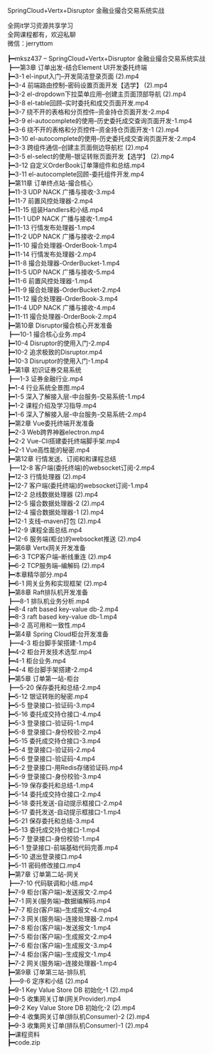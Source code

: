 SpringCloud+Vertx+Disruptor 金融业撮合交易系统实战

全网it学习资源共享学习<br>全网课程都有，欢迎私聊<br>微信：jerryttom<br>

┣━mksz437 – SpringCloud+Vertx+Disruptor 金融业撮合交易系统实战<br> ┣━第3章 订单出发-结合Element UI开发委托终端<br> ┣━3-1 el-input入门–开发简洁登录页面 (2).mp4<br> ┣━3-4 前端路由控制–密码设置页面开发【选学】 (2).mp4<br> ┣━3-2 el-dropdown下拉菜单应用–创建主页面顶部导航 (2).mp4<br> ┣━3-8 el-table回顾–实时委托和成交页面开发.mp4<br> ┣━3-7 绕不开的表格和分页控件–资金持仓页面开发-2.mp4<br> ┣━3-9 el-autocomplete的使用–历史委托成交查询页面开发-1.mp4<br> ┣━3-6 绕不开的表格和分页控件–资金持仓页面开发-1 (2).mp4<br> ┣━3-10 el-autocomplete的使用–历史委托成交查询页面开发-2.mp4<br> ┣━3-3 跨组件通信–创建主页面侧边导航栏 (2).mp4<br> ┣━3-5 el-select的使用–银证转账页面开发【选学】 (2).mp4<br> ┣━3-12 自定义OrderBook订单簿组件和总结.mp4<br> ┣━3-11 el-autocomplete回顾-委托组件开发.mp4<br> ┣━第11章 订单终点站-撮合核心<br> ┣━11-3 UDP NACK 广播与接收-3.mp4<br> ┣━11-7 前置风控处理器-2.mp4<br> ┣━11-15 组装Handlers和小结.mp4<br> ┣━11-1 UDP NACK 广播与接收-1.mp4<br> ┣━11-13 行情发布处理器-1.mp4<br> ┣━11-2 UDP NACK 广播与接收-2.mp4<br> ┣━11-10 撮合处理器-OrderBook-1.mp4<br> ┣━11-14 行情发布处理器-2.mp4<br> ┣━11-8 撮合处理器-OrderBucket-1.mp4<br> ┣━11-5 UDP NACK 广播与接收-5.mp4<br> ┣━11-6 前置风控处理器-1.mp4<br> ┣━11-9 撮合处理器-OrderBucket-2.mp4<br> ┣━11-12 撮合处理器-OrderBook-3.mp4<br> ┣━11-4 UDP NACK 广播与接收-4.mp4<br> ┣━11-11 撮合处理器-OrderBook-2.mp4<br> ┣━第10章 Disruptor撮合核心开发准备<br> ┣━10-1 撮合核心业务.mp4<br> ┣━10-4 Disruptor的使用入门-2.mp4<br> ┣━10-2 追求极致的Disruptor.mp4<br> ┣━10-3 Disruptor的使用入门-1.mp4<br> ┣━第1章 初识证券交易系统<br> ┣━1-3 证券金融行业.mp4<br> ┣━1-4 行业系统全景图.mp4<br> ┣━1-5 深入了解接入层-中台服务-交易系统-1.mp4<br> ┣━1-2 课程介绍及学习指导.mp4<br> ┣━1-6 深入了解接入层-中台服务-交易系统-2.mp4<br> ┣━第2章 Vue委托终端开发准备<br> ┣━2-3 Web跨界神器electron.mp4<br> ┣━2-2 Vue-Cli搭建委托终端脚手架.mp4<br> ┣━2-1 Vue高性能的秘密.mp4<br> ┣━第12章 行情发送、订阅和和课程总结<br> ┣━12-8 客户端(委托终端)的websocket订阅-2.mp4<br> ┣━12-3 行情处理器 (2).mp4<br> ┣━12-7 客户端(委托终端)的websocket订阅-1.mp4<br> ┣━12-2 总线数据处理器 (2).mp4<br> ┣━12-5 撮合数据处理器-2 (2).mp4<br> ┣━12-4 撮合数据处理器-1 (2).mp4<br> ┣━12-1 支线–maven打包 (2).mp4<br> ┣━12-9 课程全面总结.mp4<br> ┣━12-6 服务端(柜台)的websocket推送 (2).mp4<br> ┣━第6章 Vertx网关开发准备<br> ┣━6-3 TCP客户端–断线重连 (2).mp4<br> ┣━6-2 TCP服务端–编解码 (2).mp4<br> ┣━本章精华部分.mp4<br> ┣━6-1 网关业务和实现框架 (2).mp4<br> ┣━第8章 Raft排队机开发准备<br> ┣━8-1 排队机业务分析.mp4<br> ┣━8-4 raft based key-value db-2.mp4<br> ┣━8-3 raft based key-value db-1.mp4<br> ┣━8-2 高可用和一致性.mp4<br> ┣━第4章 Spring Cloud柜台开发准备<br> ┣━4-3 柜台脚手架搭建-1.mp4<br> ┣━4-2 柜台开发技术选型.mp4<br> ┣━4-1 柜台业务.mp4<br> ┣━4-4 柜台脚手架搭建-2.mp4<br> ┣━第5章 订单第一站-柜台<br> ┣━5-20 保存委托和总结-2.mp4<br> ┣━5-12 银证转账的秘密.mp4<br> ┣━5-5 登录接口-验证码-3.mp4<br> ┣━5-16 委托成交持仓接口-4.mp4<br> ┣━5-3 登录接口-验证码-1.mp4<br> ┣━5-8 登录接口-身份校验-2.mp4<br> ┣━5-15 委托成交持仓接口-3.mp4<br> ┣━5-4 登录接口-验证码-2.mp4<br> ┣━5-6 登录接口-验证码-4.mp4<br> ┣━5-2 登录接口-用Redis存储验证码.mp4<br> ┣━5-9 登录接口-身份校验-3.mp4<br> ┣━5-19 保存委托和总结-1.mp4<br> ┣━5-14 委托成交持仓接口-2.mp4<br> ┣━5-18 委托发送-自动提示框接口-2.mp4<br> ┣━5-17 委托发送-自动提示框接口-1.mp4<br> ┣━5-21 保存委托和总结-3.mp4<br> ┣━5-13 委托成交持仓接口-1.mp4<br> ┣━5-7 登录接口-身份校验-1.mp4<br> ┣━5-1 登录接口-前端基础代码完善.mp4<br> ┣━5-10 退出登录接口.mp4<br> ┣━5-11 密码修改接口.mp4<br> ┣━第7章 订单第二站-网关<br> ┣━7-10 代码联调和小结.mp4<br> ┣━7-9 柜台(客户端)–发送报文-2.mp4<br> ┣━7-1 网关(服务端)–数据编解码.mp4<br> ┣━7-7 柜台(客户端)–生成报文-4.mp4<br> ┣━7-3 网关(服务端)–连接处理器-2.mp4<br> ┣━7-8 柜台(客户端)–发送报文-1.mp4<br> ┣━7-5 柜台(客户端)–生成报文-2.mp4<br> ┣━7-6 柜台(客户端)–生成报文-3.mp4<br> ┣━7-4 柜台(客户端)–生成报文-1.mp4<br> ┣━7-2 网关(服务端)–连接处理器-1.mp4<br> ┣━第9章 订单第三站-排队机<br> ┣━9-6 定序和小结 (2).mp4<br> ┣━9-1 Key Value Store DB 初始化-1 (2).mp4<br> ┣━9-5 收集网关订单(网关Provider).mp4<br> ┣━9-2 Key Value Store DB 初始化-2 (2).mp4<br> ┣━9-4 收集网关订单(排队机Consumer)-2 (2).mp4<br> ┣━9-3 收集网关订单(排队机Consumer)-1 (2).mp4<br> ┣━课程资料<br> ┣━code.zip